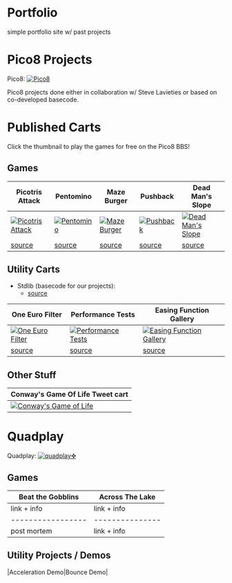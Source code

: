 # Portfolio
simple portfolio site w/ past projects

# Pico8 Projects

Pico8: [![Pico8](https://www.lexaloffle.com/gfx/lexaloffle-pico8.png)](http://www.lexaloffle.com/pico-8.php)

Pico8 projects done either in collaboration w/ Steve Lavieties or based on
co-developed basecode.

# Published Carts

Click the thumbnail to play the games for free on the Pico8 BBS!

## Games

|Picotris Attack|Pentomino|Maze Burger|Pushback|Dead Man's Slope|
|-----|----|----|----|----|
|[![Picotris Attack](https://www.lexaloffle.com/bbs/thumbs/pico37969.png)](https://www.lexaloffle.com/bbs/?tid=2925)|[![Pentomino](https://www.lexaloffle.com/bbs/thumbs/pico37638.png)](https://www.lexaloffle.com/bbs/?tid=28815)|[![Maze Burger](https://www.lexaloffle.com/bbs/thumbs/pico38005.png)](https://www.lexaloffle.com/bbs/?tid=27953)|[![Pushback](https://www.lexaloffle.com/bbs/thumbs/pico40479.png)](https://www.lexaloffle.com/bbs/?tid=29285)|[![Dead Man's Slope](https://www.lexaloffle.com/bbs/thumbs/pico46800.png)](https://www.lexaloffle.com/bbs/?tid=30307)|
|[source](https://github.com/stevelavietes/pico8carts/blob/master/picotrisattack.p8)|[source](https://github.com/stevelavietes/pico8carts/blob/master/pentomino.p8)|[source](https://github.com/stevelavietes/pico8carts/blob/master/mazeburger.p8)|[source](https://github.com/stevelavietes/pico8carts/blob/master/pushback.p8)|[source](https://github.com/stevelavietes/pico8carts/blob/master/dead_mans_slope.p8)|

## Utility Carts

* Stdlib (basecode for our projects):
    * [source](https://github.com/ssteinbach/pico8carts/blob/master/stdlib.p8)

|One Euro Filter|Performance Tests|Easing Function Gallery|
|-----|----|----|
|[![One Euro Filter](https://www.lexaloffle.com/bbs/thumbs/pico42459.png)](https://www.lexaloffle.com/bbs/?tid=29646)|[![Performance Tests](https://www.lexaloffle.com/bbs/thumbs/pico44897.png)](https://www.lexaloffle.com/bbs/?tid=30032)|[![Easing Function Gallery](https://www.lexaloffle.com/bbs/thumbs/pico44294.png)](https://www.lexaloffle.com/bbs/?pid=41657&tid=29488)|
|[source](https://github.com/stevelavietes/pico8carts/blob/master/one_euro_filter.p8)|[source](https://github.com/stevelavietes/pico8carts/blob/master/performance_test_gallery.p8)|[source](https://github.com/stevelavietes/pico8carts/blob/master/easing_gallery.p8)|

## Other Stuff

|Conway's Game Of Life Tweet cart|
|--------------------------------|
|[![Conway's Game of Life](https://img.itch.zone/aW1nLzIxMjQ0MTkuZ2lm/315x250%23cm/41ASDq.gif)](https://stephan-gfx.itch.io/conways-game-of-life)|

# Quadplay

Quadplay: [![quadplay✜](https://morgan3d.github.io/quadplay/console/logo-116x20.png)](https://github.com/morgan3d/quadplay)

## Games

|Beat the Gobblins|Across The Lake|
|-----------------|---------------|
| link + info     | link + info   |
|-----------------|---------------|
| post mortem     | link + info   |


## Utility Projects / Demos

|Acceleration Demo|Bounce Demo|


<!-- ## Unfinished Prototypes -->


